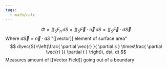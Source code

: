 ```yaml
---
tags:
  - math/calc
---
```

$$
\Phi=\iint_{S}F_{n}\, dS=\iint_{S} \vec{F}\cdot\vec{n}\, dS=\iint_{S}\vec{F}\cdot d\vec{S}
$$
Where $d\vec{S}=\vec{n}\cdot dS$ "[[vector]] element of surface area"
$$
d\vec{S}=\left(\frac{ \partial \vec{r} }{ \partial s } \times\frac{ \partial \vec{r} }{ \partial t } \right)\, ds\, dt
$$
Measures amount of [[Vector Field]] going out of a boundary